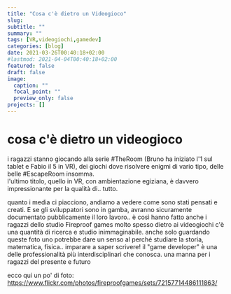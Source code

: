 ```yaml
---
title: "Cosa c'è dietro un Videogioco"
slug:
subtitle: ""
summary: ""
tags: [VR,videogiochi,gamedev]
categories: [blog]
date: 2021-03-26T00:40:18+02:00
#lastmod: 2021-04-04T00:40:18+02:00
featured: false
draft: false
image:
  caption: ""
  focal_point: ""
  preview_only: false
projects: []
---
```

# cosa c'è dietro un videogioco
i ragazzi stanno giocando alla serie #TheRoom (Bruno ha iniziato l'1 sul tablet e Fabio il 5 in VR), dei giochi dove risolvere enigmi di vario tipo, delle belle #EscapeRoom insomma.  
l'ultimo titolo, quello in VR, con ambientazione egiziana, è davvero impressionante per la qualità di.. tutto.

quanto i media ci piacciono, andiamo a vedere come sono stati pensati e creati. E se gli sviluppatori sono in gamba, avranno sicuramente documentato pubblicamente il loro lavoro.. è così hanno fatto anche i ragazzi dello studio Fireproof games
molto spesso dietro ai videogiochi c'è una quantità di ricerca e studio inimmaginabile. anche solo guardando queste foto uno potrebbe dare un senso al perché studiare la storia, matematica, fisica.. imparare a saper scrivere! il "game developer" è una delle professionalità più interdisciplinari che conosca. 
una manna per i ragazzi del presente e futuro

ecco qui un po' di foto: <https://www.flickr.com/photos/fireproofgames/sets/72157714486111863/>


